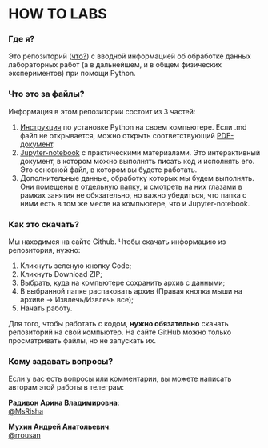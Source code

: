 # HOW TO LABS
### **Где я?**
Это репозиторий ([что?](https://blog.skillfactory.ru/glossary/repozitorij/)) с вводной информацией об обработке данных лабораторных работ (а в дальнейшем, и в общем физических экспериментов) при помощи Python.

### **Что это за файлы?**

Информация в этом репозитории состоит из 3 частей:
1. [Инструкция](./how_to_install.md) по установке Python на своем компьютере. Если .md файл не открывается, можно открыть соответствующий [PDF-документ](./how_to_install.pdf).
2. [Jupyter-notebook](./labs_in_python.ipynb) с практическими материалами. Это интерактивный документ, в котором можно выполнять писать код и исполнять его. Это основной файл, в котором вы будете работать.
3. Дополнительные данные, обработку которых мы будем выполнять. Они помещены в отдельную [папку](./data/), и смотреть на них глазами в рамках занятия не обязательно, но важно убедиться, что папка с ними есть в том же месте на компьютере, что и Jupyter-notebook.

### **Как это скачать?**

Мы находимся на сайте Github. Чтобы скачать информацию из репозитория, нужно:
1. Кликнуть зеленую кнопку Code;
2. Кликнуть Download ZIP;
3. Выбрать, куда на компьютере сохранить архив с данными;
4. В выбранной папке распаковать архив (Правая кнопка мыши на архиве -> Извлечь/Извлечь все);
5. Начать работу.

Для того, чтобы работать с кодом, **нужно обязательно** скачать репозиторий на свой компьютер. На сайте GitHub можно только просматривать файлы, но не запускать их.

### **Кому задавать вопросы?**
Если у вас есть вопросы или комментарии, вы можете написать авторам этой работы в телеграм:

**Радивон Арина Владимировна**:\
[@MsRisha](https://t.me/Ms_Risha)

**Мухин Андрей Анатольевич**:\
[@rrousan](https://t.me/rrousan)